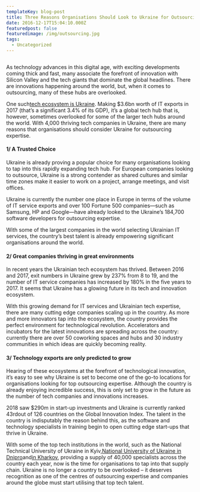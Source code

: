 ```yaml
---
templateKey: blog-post
title: Three Reasons Organisations Should Look to Ukraine for Outsourcing Expertise
date: 2016-12-17T15:04:10.000Z
featuredpost: false
featuredimage: /img/outsourcing.jpg
tags:
  - Uncategorized
---
```

![]()

<!--StartFragment-->

As technology advances in this digital age, with exciting developments coming thick and fast, many associate the forefront of innovation with Silicon Valley and the tech giants that dominate the global headlines. There are innovations happening around the world, but, when it comes to outsourcing, many of these hubs are overlooked.

One such[tech ecosystem is Ukraine](http://data.unit.city/tech-guide/Tech_Ecosystem_Guide_To_Ukraine_En.pdf). Making $3.6bn worth of IT exports in 2017 (that’s a significant 3.4% of its GDP), it’s a global tech hub that is, however, sometimes overlooked for some of the larger tech hubs around the world. With 4,000 thriving tech companies in Ukraine, there are many reasons that organisations should consider Ukraine for outsourcing expertise.

#### 1/ A Trusted Choice

Ukraine is already proving a popular choice for many organisations looking to tap into this rapidly expanding tech hub. For European companies looking to outsource, Ukraine is a strong contender as shared cultures and similar time zones make it easier to work on a project, arrange meetings, and visit offices.

Ukraine is currently the number one place in Europe in terms of the volume of IT service exports and over 100 Fortune 500 companies—such as Samsung, HP and Google—have already looked to the Ukraine’s 184,700 software developers for outsourcing expertise.

With some of the largest companies in the world selecting Ukrainian IT services, the country’s best talent is already empowering significant organisations around the world.

#### 2/ Great companies thriving in great environments

In recent years the Ukrainian tech ecosystem has thrived. Between 2016 and 2017, exit numbers in Ukraine grew by 237% from 8 to 19, and the number of IT service companies has increased by 180% in the five years to 2017. It seems that Ukraine has a glowing future in its tech and innovation ecosystem.

With this growing demand for IT services and Ukrainian tech expertise, there are many cutting edge companies scaling up in the country. As more and more innovators tap into the ecosystem, the country provides the perfect environment for technological revolution. Accelerators and incubators for the latest innovations are spreading across the country: currently there are over 50 coworking spaces and hubs and 30 industry communities in which ideas are quickly becoming reality.

#### 3/ Technology exports are only predicted to grow

Hearing of these ecosystems at the forefront of technological innovation, it’s easy to see why Ukraine is set to become one of the go-to locations for organisations looking for top outsourcing expertise. Although the country is already enjoying incredible success, this is only set to grow in the future as the number of tech companies and innovations increases.

2018 saw $290m in start-up investments and Ukraine is currently ranked 43rdout of 126 countries on the Global Innovation Index. The talent in the country is indisputably the reason behind this, as the software and technology specialists in training begin to open cutting edge start-ups that thrive in Ukraine.

With some of the top tech institutions in the world, such as the National Technical University of Ukraine in Kyiv,[National University of Ukraine in Dnipro](http://www.dnu.dp.ua/en)and[in Kharkov](http://www.univer.kharkov.ua/en), providing a supply of 40,000 specialists across the country each year, now is the time for organisations to tap into that supply chain. Ukraine is no longer a country to be overlooked – it deserves recognition as one of the centres of outsourcing expertise and companies around the globe must start utilising that top tech talent.

<!--EndFragment-->
